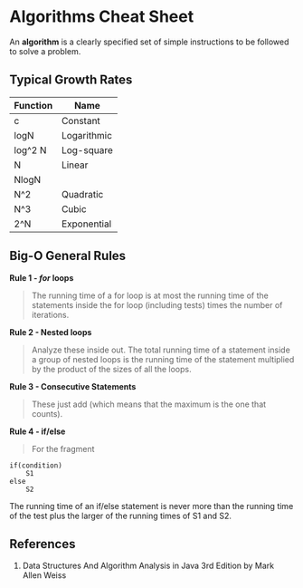 # Algorithms Cheat Sheet

An **algorithm** is a clearly specified set of simple instructions to be followed to solve a problem.

## Typical Growth Rates

| Function | Name        |
|----------|-------------|
| c        | Constant    |
| logN     | Logarithmic |
| log^2 N  | Log-square  |
| N        | Linear      |
| NlogN    |             |
| N^2      | Quadratic   |
| N^3      | Cubic       |
| 2^N      | Exponential |

## Big-O General Rules

**Rule 1 - _for_ loops**
> The running time of a for loop is at most the running time of the statements inside the for loop (including tests) times the number of iterations.

**Rule 2 - Nested loops**
> Analyze these inside out. The total running time of a statement inside a group of nested loops is the running time of the statement multiplied by the product of the sizes of all the loops.

**Rule 3 - Consecutive Statements**
> These just add (which means that the maximum is the one that counts).

**Rule 4 - if/else**
> For the fragment
```
if(condition)
    S1
else
    S2
```
The running time of an if/else statement is never more than the running time of the test plus the larger of the running times of S1 and S2.



## References

1. Data Structures And Algorithm Analysis in Java 3rd Edition by Mark Allen Weiss